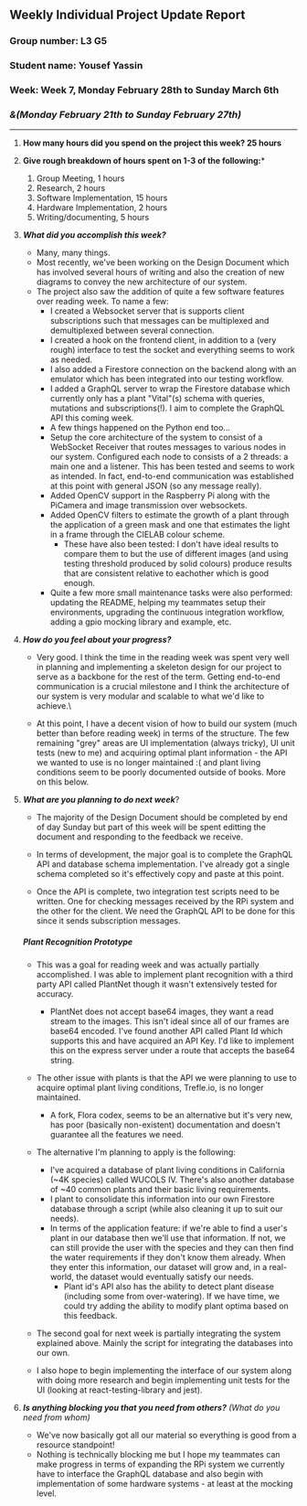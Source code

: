 ## Weekly Individual Project Update Report
### Group number: L3 **G5**
### Student name: Yousef Yassin
### Week: Week 7, Monday February 28th to Sunday March 6th
### *&(Monday February 21th to Sunday February 27th)*
___
1. **How many hours did you spend on the project this week? 25 hours**

2. **Give rough breakdown of hours spent on 1-3 of the following:***
   1. Group Meeting, 1 hours
   2. Research, 2 hours
   3. Software Implementation, 15 hours
   4. Hardware Implementation, 2 hours
   5. Writing/documenting, 5 hours
   
3. ***What did you accomplish this week?***
     - Many, many things. 
     - Most recently, we've been working on the Design Document which has involved several hours of writing and also the creation of new diagrams to convey the new architecture of our system.
     - The project also saw the addition of quite a few software features over reading week. To name a few:
       - I created a Websocket server that is supports client subscriptions such that messages can be multiplexed and demultiplexed between several connection.
       - I created a hook on the frontend client, in addition to a (very rough) interface to test the socket and everything seems to work as needed.
       - I also added a Firestore connection on the backend along with an emulator which has been integrated into our testing workflow.
       - I added a GraphQL server to wrap the Firestore database which currently only has a plant "Vital"(s) schema with queries, mutations and subscriptions(!). I aim to complete the GraphQL API this coming week.
       - A few things happened on the Python end too...
       - Setup the core architecture of the system to consist of a WebSocket Receiver that routes messages to various nodes in our system. Configured each node to consists of a 2 threads: a main one and a listener. This has been tested and seems to work as intended. In fact, end-to-end communication was established at this point with general JSON (so any message really).
       - Added OpenCV support in the Raspberry Pi along with the PiCamera and image transmission over websockets.
       - Added OpenCV filters to estimate the growth of a plant through the application of a green mask and one that estimates the light in a frame through the CIELAB colour scheme.
         - These have also been tested: I don't have ideal results to compare them to but the use of different images (and using testing threshold produced by solid colours) produce results that are consistent relative to eachother which is good enough.
       - Quite a few more small maintenance tasks were also performed: updating the README, helping my teammates setup their environments, upgrading the continuous integration workflow, adding a gpio mocking library and example, etc. 

4. ***How do you feel about your progress?*** 
     - Very good. I think the time in the reading week was spent very well in planning and implementing a skeleton design for our project to serve as a backbone for the rest of the term. Getting end-to-end communication is a crucial milestone and I think the architecture of our system is very modular and scalable to what we'd like to achieve.\\

     - At this point, I have a decent vision of how to build our system (much better than before reading week) in terms of the structure. The few remaining "grey" areas are UI implementation (always tricky), UI unit tests (new to me) and acquiring optimal plant information - the API we wanted to use is no longer maintained :( and plant living conditions seem to be poorly documented outside of books. More on this below.
  
5. ***What are you planning to do next week***? 
     - The majority of the Design Document should be completed by end of day Sunday but part of this week will be spent editting the document and responding to the feedback we receive.


     - In terms of development, the major goal is to complete the GraphQL API and database schema implementation. I've already got a single schema completed so it's effectively copy and paste at this point.
     - Once the API is complete, two integration test scripts need to be written. One for checking messages received by the RPi system and the other for the client. We need the GraphQL API to be done for this since it sends subscription messages.


     ##### Plant Recognition Prototype
     - This was a goal for reading week and was actually partially accomplished. I was able to implement plant recognition with a third party API called PlantNet though it wasn't extensively tested for accuracy.
       - PlantNet does not accept base64 images, they want a read stream to the images. This isn't ideal since all of our frames are base64 encoded. I've found another API called Plant Id which supports this and have acquired an API Key. I'd like to implement this on the express server under a route that accepts the base64 string.
     - The other issue with plants is that the API we were planning to use to acquire optimal plant living conditions, Trefle.io, is no longer maintained.
       - A fork, Flora codex, seems to be an alternative but it's very new, has poor (basically non-existent) documentation and doesn't guarantee all the features we need.

     - The alternative I'm planning to apply is the following:
       - I've acquired a database of plant living conditions in California (~4K species) called WUCOLS IV. There's also another database of ~40 common plants and their basic living requirements.
       - I plant to consolidate this information into our own Firestore database through a script (while also cleaning it up to suit our needs).
       - In terms of the application feature: if we're able to find a user's plant in our database then we'll use that information. If not, we can still provide the user with the species and they can then find the water requirements if they don't know them already. When they enter this information, our dataset will grow and, in a real-world, the dataset would eventually satisfy our needs. 
         - Plant id's API also has the ability to detect plant disease (including some from over-watering). If we have time, we could try adding the ability to modify plant optima based on this feedback.

     - The second goal for next week is partially integrating the system explained above. Mainly the script for integrating the databases into our own.
     - I also hope to begin implementing the interface of our system along with doing more research and begin implementing unit tests for the UI (looking at react-testing-library and jest). 
  
6. ***Is anything blocking you that you need from others?*** _(What do you need from whom)_
     - We've now basically got all our material so everything is good from a resource standpoint!
     - Nothing is technically blocking me but I hope my teammates can make progress in terms of expanding the RPi system we currently have to interface the GraphQL database and also begin with implementation of some hardware systems - at least at the mocking level.